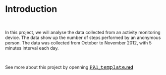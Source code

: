 Introduction
=====================

<br />

In this project, we will analyse the data collected from an activity monitoring device.
The data show up the number of steps performed by an anonymous person. 
The data was collected from October to November 2012, with 5 minutes interval each day.

<br />

See more about this project by openning [**𝙿𝙰𝟷_𝚝𝚎𝚖𝚙𝚕𝚊𝚝𝚎.md**][1]

[1]:𝙿𝙰𝟷_𝚝𝚎𝚖𝚙𝚕𝚊𝚝𝚎.md
